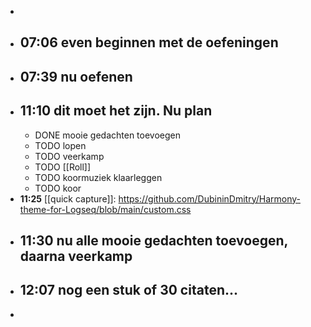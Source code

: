 -
- ## 07:06 even beginnen met de oefeningen
- ## 07:39  nu oefenen
- ## 11:10 dit moet het zijn. Nu plan
	- DONE mooie gedachten toevoegen
	- TODO lopen
	- TODO veerkamp
	- TODO [[Roll]]
	- TODO koormuziek klaarleggen
	- TODO koor
- **11:25** [[quick capture]]:  https://github.com/DubininDmitry/Harmony-theme-for-Logseq/blob/main/custom.css
- ## 11:30 nu alle mooie gedachten toevoegen, daarna veerkamp
- ## 12:07  nog een stuk of 30 citaten...
-